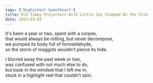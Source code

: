 ```yaml
---
tags: ['Highschool Sweetheart']
title: Old Timey Projectors With Little Joy Stamped On The Film
date: 2023-03-03
---
```


It's been a year or two, spent with a corpse,  
that would always be rotting, but never decompose,  
we pumped its body full of formaldehyde,  
so the storm of maggots wouldn't pierce its hide.

I blurred away the past week or two,  
was confused with not much else to do,  
but bask in the mindset that I left me in,  
stuck in a highlight reel that couldn't spin.
